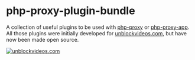 # php-proxy-plugin-bundle

A collection of useful plugins to be used with [php-proxy](https://github.com/Athlon1600/php-proxy) or [php-proxy-app](https://github.com/Athlon1600/php-proxy-app). All those plugins were initially developed for [unblockvideos.com](https://unblockvideos.com/), but have now been made open source.


<a href="https://unblockvideos.com" target="_blank">![unblockvideos.com](https://unblockvideos.com/unblock_videos.png)</a>
